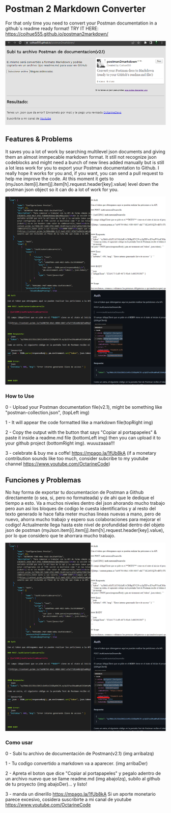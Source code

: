 # Postman 2 Markdown Converter

For that only time you need to convert your Postman documentation in a github´s readme ready format!
TRY IT HERE: <https://coihue555.github.io/postman2markdown/>

![](/demo/pm2md006.png)

## Features & Problems

It saves you a lot of work by searching multilevel json documents and giving them an almost immpecable markdown format.
It still not recognize json codeblocks and might need a bunch of new lines added manually but is still a lot less work for you to export your Postman documentation to Github. I really hope it works for you and, if you want, you can send a pull request to help me improve the code.
At this moment it gets to (myJson.item[i].item[j].item[h].request.header[key].value) level down the postman json object so it can do a lot of work for you.

![](/demo/pm2md005.png)

### How to Use

0 - Upload your Postman documentation file(v2.1), might be something like "postman-collection.json", (topLeft img)

1 - It will appear the code formatted like a markdown file(topRight img)

2 - Copy the output with the button that says "Copiar al portapapeles" & paste it inside a readme.md file (bottomLeft img) then you can upload it to your github project (bottomRight img). wuuuzaaaa!!!

3 - celebrate & buy me a coffe! <https://mpago.la/1fUb8kA>
(if a monetary contribution sounds like too much, consider subcribe to my youtube channel <https://www.youtube.com/OctarineCode>)

## Funciones y Problemas

No hay forma de exportar tu documentacion de Postman a Github directamente (o sea, si, pero no formateada) y de ahi que le dedique el tiempo a esto. Va a muchos niveles dentro del json ahorando mucho trabajo pero aun asi los bloques de codigo le cuesta identificarlos y al resto del texto generado le hace falta meter muchas lineas nuevas a mano, pero de nuevo, ahorra mucho trabajo y espero sus colaboraciones para mejorar el codigo!
Actualmente llega hasta este nivel de profundidad dentro del objeto json de postman (myJson.item[i].item[j].item[h].request.header[key].value), por lo que considero que te ahorrara mucho trabajo.

![](/demo/pm2md005.png)

### Como usar

0 - Subi tu archivo de documentación de Postman(v2.1) (img arribaIzq)

1 - Tu codigo convertido a markdown va a aparecer. (img arribaDer)

2 - Apreta el boton que dice "Copiar al portapapeles" y pegalo adentro de un archivo nuevo que se llame readme.md (img abajoIzq), subilo al github de tu proyecto (img abajoDer)... y listo!

3 - manda un dinerillo <https://mpago.la/1fUb8kA> Si un aporte monetario parece excesivo, cosidera suscribirte a mi canal de youtube <https://www.youtube.com/OctarineCode>

